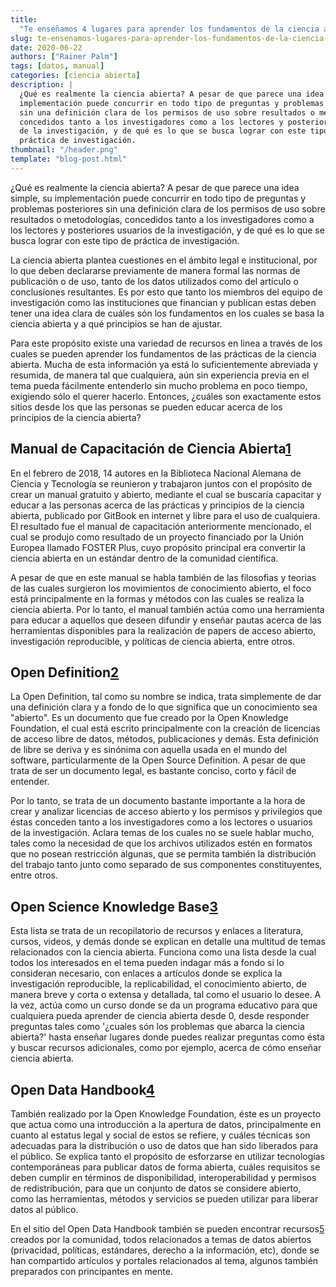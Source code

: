 ```yaml
---
title:
  "Te enseñamos 4 lugares para aprender los fundamentos de la ciencia abierta"
slug: te-ensenamos-lugares-para-aprender-los-fundamentos-de-la-ciencia-abierta
date: 2020-06-22
authors: ["Rainer Palm"]
tags: [datos, manual]
categories: [ciencia abierta]
description: |
  ¿Qué es realmente la ciencia abierta? A pesar de que parece una idea simple, su
  implementación puede concurrir en todo tipo de preguntas y problemas posteriores
  sin una definición clara de los permisos de uso sobre resultados o metodologías,
  concedidos tanto a los investigadores como a los lectores y posteriores usuarios
  de la investigación, y de qué es lo que se busca lograr con este tipo de
  práctica de investigación.
thumbnail: "/header.png"
template: "blog-post.html"
---
```


<!-- # Te enseñamos 4 lugares para aprender los fundamentos de la ciencia abierta -->
<!-- **Por Rainer Palm** -->

¿Qué es realmente la ciencia abierta? A pesar de que parece una idea simple, su
implementación puede concurrir en todo tipo de preguntas y problemas posteriores
sin una definición clara de los permisos de uso sobre resultados o metodologías,
concedidos tanto a los investigadores como a los lectores y posteriores usuarios
de la investigación, y de qué es lo que se busca lograr con este tipo de
práctica de investigación.

<!-- TEASER_END -->

La ciencia abierta plantea cuestiones en el ámbito legal e institucional, por lo
que deben declararse previamente de manera formal las normas de publicación o de
uso, tanto de los datos utilizados como del artículo o conclusiones resultantes.
Es por esto que tanto los miembros del equipo de investigación como las
instituciones que financian y publican estas deben tener una idea clara de
cuáles són los fundamentos en los cuales se basa la ciencia abierta y a qué
principios se han de ajustar.

Para este propósito existe una variedad de recursos en linea a través de los
cuales se pueden aprender los fundamentos de las prácticas de la ciencia
abierta. Mucha de esta información ya está lo suficientemente abreviada y
resumida, de manera tal que cualquiera, aún sin experiencia previa en el tema
pueda fácilmente entenderlo sin mucho problema en poco tiempo, exigiendo sólo el
querer hacerlo. Entonces, ¿cuáles son exactamente estos sitios desde los que las
personas se pueden educar acerca de los principios de la ciencia abierta?

## Manual de Capacitación de Ciencia Abierta[1]

En el febrero de 2018, 14 autores en la Biblioteca Nacional Alemana de Ciencia y
Tecnología se reunieron y trabajaron juntos con el propósito de crear un manual
gratuito y abierto, mediante el cual se buscaría capacitar y educar a las
personas acerca de las prácticas y principios de la ciencia abierta, publicado
por GitBook en internet y libre para el uso de cualquiera. El resultado fue el
manual de capacitación anteriormente mencionado, el cual se produjo como
resultado de un proyecto financiado por la Unión Europea llamado FOSTER Plus,
cuyo propósito principal era convertir la ciencia abierta en un estándar dentro
de la comunidad científica.

A pesar de que en este manual se habla también de las filosofias y teorias de
las cuales surgieron los movimientos de conocimiento abierto, el foco está
principalmente en la formas y métodos con las cuales se realiza la ciencia
abierta. Por lo tanto, el manual también actúa como una herramienta para educar
a aquellos que deseen difundir y enseñar pautas acerca de las herramientas
disponibles para la realización de papers de acceso abierto, investigación
reproducible, y políticas de ciencia abierta, entre otros.

## Open Definition[2]

La Open Definition, tal como su nombre se indica, trata simplemente de dar una
definición clara y a fondo de lo que significa que un conocimiento sea
"abierto". Es un documento que fue creado por la Open Knowledge Foundation, el
cual está escrito principalmente con la creación de licencias de acceso libre de
datos, métodos, publicaciones y demás. Esta definición de libre se deriva y es
sinónima con aquella usada en el mundo del software, particularmente de la Open
Source Definition. A pesar de que trata de ser un documento legal, es bastante
conciso, corto y fácil de entender.

Por lo tanto, se trata de un documento bastante importante a la hora de crear y
analizar licencias de acceso abierto y los permisos y privilegios que éstas
conceden tanto a los investigadores como a los lectores o usuarios de la
investigación. Aclara temas de los cuales no se suele hablar mucho, tales como
la necesidad de que los archivos utilizados estén en formatos que no posean
restricción algunas, que se permita también la distribución del trabajo tanto
junto como separado de sus componentes constituyentes, entre otros.

## Open Science Knowledge Base[3]

Esta lista se trata de un recopilatorio de recursos y enlaces a literatura,
cursos, videos, y demás donde se explican en detalle una multitud de temas
relacionados con la ciencia abierta. Funciona como una lista desde la cual todos
los interesados en el tema pueden indagar más a fondo si lo consideran
necesario, con enlaces a artículos donde se explica la investigación
reproducible, la replicabilidad, el conocimiento abierto, de manera breve y
corta o extensa y detallada, tal como el usuario lo desee. A la vez, actúa como
un curso donde se da un programa educativo para que cualquiera pueda aprender de
ciencia abierta desde 0, desde responder preguntas tales como '¿cuales són los
problemas que abarca la ciencia abierta?' hasta enseñar lugares donde puedes
realizar preguntas como ésta y buscar recursos adicionales, como por ejemplo,
acerca de cómo enseñar ciencia abierta.

## Open Data Handbook[4]

También realizado por la Open Knowledge Foundation, éste es un proyecto que
actua como una introducción a la apertura de datos, principalmente en cuanto al
estatus legal y social de estos se refiere, y cuáles técnicas son adecuadas para
la distribución o uso de datos que han sido liberados para el público. Se
explica tanto el propósito de esforzarse en utilizar tecnologías contemporáneas
para publicar datos de forma abierta, cuáles requisitos se deben cumplir en
términos de disponibilidad, interoperabilidad y permisos de redistribución, para
que un conjunto de datos se considere abierto, como las herramientas, métodos y
servicios se pueden utilizar para liberar datos al público.

En el sitio del Open Data Handbook también se pueden encontrar recursos[5]
creados por la comunidad, todos relacionados a temas de datos abiertos
(privacidad, políticas, estándares, derecho a la información, etc), donde se han
compartido artículos y portales relacionados al tema, algunos también preparados
con principantes en mente.

[1]:
  https://book.fosteropenscience.eu/es/
  "Manual de Capacitación de Ciencia Abierta"
[2]: https://opendefinition.org/od/2.1/en/ "Open Definition"
[3]:
  https://how-to-open.science/change/educate/literature/
  "Open Science Knowledge Base"
[4]: http://opendatahandbook.org/guide/es/ "Open Data Handbook"
[5]: https://opendatahandbook.org/resources/ "Open Data Handbook | Resources"
